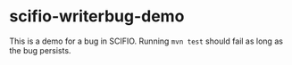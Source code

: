 # scifio-writerbug-demo
This is a demo for a bug in SCIFIO.
Running `mvn test` should fail as long as the bug persists.
